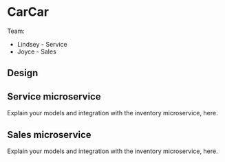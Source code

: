 # CarCar

Team:

* Lindsey - Service
* Joyce - Sales

## Design

## Service microservice

Explain your models and integration with the inventory
microservice, here.

## Sales microservice

Explain your models and integration with the inventory
microservice, here.
